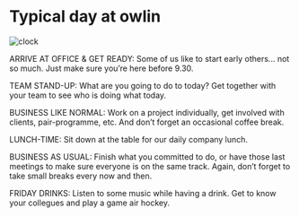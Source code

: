 # Typical day at owlin

![clock](https://github.com/owlin/handbook/blob/master/owlin-clock-.png)

ARRIVE AT OFFICE & GET READY: Some of us like to start early others... not so much. Just make sure you’re here before 9.30.

TEAM STAND-UP: What are you going to do to today? Get together with your team to see who is doing what today.

BUSINESS LIKE NORMAL: Work on a project individually, get involved with clients, pair-programme, etc. And don’t forget an occasional coffee break.

LUNCH-TIME: Sit down at the table for our daily company lunch.

BUSINESS AS USUAL: Finish what you committed to do, or have those last meetings to make sure everyone is on the same track. Again, don’t forget to take small breaks every now and then.

FRIDAY DRINKS: Listen to some music while having a drink. Get to know your collegues and play a game air hockey.
